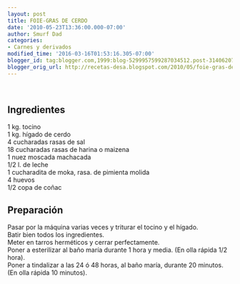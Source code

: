 ```yaml
---
layout: post
title: FOIE-GRAS DE CERDO
date: '2010-05-23T13:36:00.000-07:00'
author: Smurf Dad
categories:
- Carnes y derivados
modified_time: '2016-03-16T01:53:16.305-07:00'
blogger_id: tag:blogger.com,1999:blog-5299957599287034512.post-3140620735818100466
blogger_orig_url: http://recetas-desa.blogspot.com/2010/05/foie-gras-de-cerdo.html
---
```


<a name='more'></a><br /><h2>Ingredientes</h2><p>1 kg. tocino<br />1 kg. h&iacute;gado de cerdo<br />4 cucharadas rasas de sal<br />18 cucharadas rasas de harina o maizena<br />1 nuez moscada machacada<br />1/2 l. de leche<br />1 cucharadita de moka, rasa. de pimienta molida<br />4 huevos<br />1/2 copa de co&ntilde;ac</p><h2>Preparaci&oacute;n</h2><p>Pasar por la m&aacute;quina varias veces y triturar el tocino y el h&iacute;gado.<br />Batir bien todos los ingredientes.<br />Meter en tarros herm&eacute;ticos y cerrar perfectamente.<br />Poner a esterilizar al ba&ntilde;o mar&iacute;a durante 1 hora y media. (En olla r&aacute;pida 1/2 hora).<br />Poner a tindalizar a las 24 &oacute; 48 horas, al ba&ntilde;o mar&iacute;a, durante 20 minutos. (En olla r&aacute;pida 10 minutos).</p>